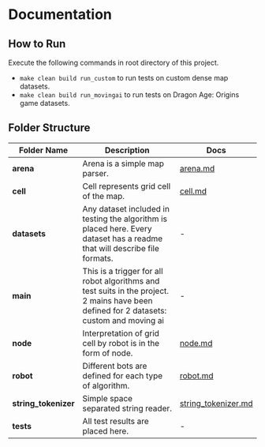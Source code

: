 # Documentation

## How to Run
Execute the following commands in root directory of this project.

* `make clean build run_custom` to run tests on custom dense map datasets.
* `make clean build run_movingai` to run tests on Dragon Age: Origins game datasets.

## Folder Structure

| Folder Name  | Description | Docs |
| ------------- | ------------- | -------------  |
| **arena**  | Arena is a simple map parser. | [arena.md](arena.md) |
| **cell**  | Cell represents grid cell of the map.  | [cell.md](cell.md) |
| **datasets** | Any dataset included in testing the algorithm is placed here. Every dataset has a readme that will describe file formats. | - |
| **main** | This is a trigger for all robot algorithms and test suits in the project. 2 mains have been defined for 2 datasets: custom and moving ai | - |
| **node** | Interpretation of grid cell by robot is in the form of node. | [node.md](node.md) |
| **robot** | Different bots are defined for each type of algorithm. | [robot.md](robot.md) |
| **string_tokenizer** | Simple space separated string reader. | [string_tokenizer.md](string_tokenizer.md) |
| **tests** | All test results are placed here. | - |